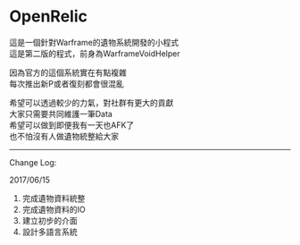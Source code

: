 # OpenRelic  
  
這是一個針對Warframe的遺物系統開發的小程式  
這是第二版的程式，前身為WarframeVoidHelper  
  
因為官方的這個系統實在有點複雜  
每次推出新P或者復刻都會很混亂  
  
希望可以透過較少的力氣，對社群有更大的貢獻  
大家只需要共同維護一筆Data  
希望可以做到即便我有一天也AFK了  
也不怕沒有人做遺物統整給大家  
***
Change Log:  
  
2017/06/15  
1. 完成遺物資料統整  
1. 完成遺物資料的IO  
1. 建立初步的介面  
1. 設計多語言系統  
